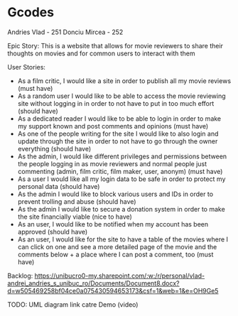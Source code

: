 <h1> Gcodes </h1>

Andries Vlad - 251
Donciu Mircea - 252

Epic Story: This is a website that allows for movie reviewers to share their thoughts on movies and for common users to interact with them

User Stories: 

- As a film critic, I would like a site in order to publish all my movie reviews (must have)
- As a random user I would like to be able to access the movie reviewing site without logging in in order to not have to put in too much effort (should have)
- As a dedicated reader I would like to be able to login in order to make my support known and post comments and opinions (must have)
- As one of the people writing for the site I would like to also login and update through the site in order to not have to go through the owner everything (should have)
- As the admin, I would like different privileges and permissions between the people logging in as movie reviewers and normal people just commenting (admin, film critic, film maker, user, anonym) (must have)
- As a user I would like all my login data to be safe in order to protect my personal data (should have)
- As the admin I would like to block various users and IDs in order to prevent trolling and abuse (should have)
- As the admin I would like to secure a donation system in order to make the site financially viable (nice to have)
- As an user, I would like to be notified when my account has been approved (should have)
- As an user, I would like for the site to have a table of the movies where I can click on one and see a more detailed page of the movie and the comments below + a place where I can post a comment, too (must have)

Backlog: https://unibucro0-my.sharepoint.com/:w:/r/personal/vlad-andrei_andries_s_unibuc_ro/Documents/Document8.docx?d=w505469258bf04ce0a075430594653173&csf=1&web=1&e=OH9Ge5

TODO: 
UML diagram
link catre Demo (video)
